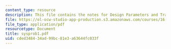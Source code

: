 ```yaml
---
content_type: resource
description: This file contains the notes for Design Parameters and Tradeoffs.
file: https://ol-ocw-studio-app-production.s3.amazonaws.com/courses/16-01-unified-engineering-i-ii-iii-iv-fall-2005-spring-2006/cded348434ad99bc81e3a63644fc033f_sysprob1.pdf
file_type: application/pdf
resourcetype: Document
title: sysprob1.pdf
uid: cded3484-34ad-99bc-81e3-a63644fc033f
---
```

